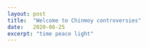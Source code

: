 ```yaml
---
layout: post
title:  "Welcome to Chinmoy controversies"
date:   2020-06-25
excerpt: "time peace light"
---
```

